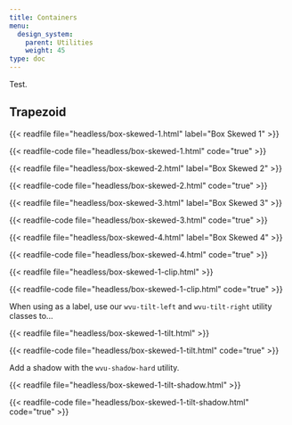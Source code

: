```yaml
---
title: Containers
menu:
  design_system:
    parent: Utilities
    weight: 45
type: doc
---
```


Test.

## Trapezoid

{{< readfile file="headless/box-skewed-1.html" label="Box Skewed 1" >}}

{{< readfile-code file="headless/box-skewed-1.html" code="true" >}}

{{< readfile file="headless/box-skewed-2.html" label="Box Skewed 2" >}}

{{< readfile-code file="headless/box-skewed-2.html" code="true" >}}

{{< readfile file="headless/box-skewed-3.html" label="Box Skewed 3" >}}

{{< readfile-code file="headless/box-skewed-3.html" code="true" >}}

{{< readfile file="headless/box-skewed-4.html" label="Box Skewed 4" >}}

{{< readfile-code file="headless/box-skewed-4.html" code="true" >}}


{{< readfile file="headless/box-skewed-1-clip.html" >}}

{{< readfile-code file="headless/box-skewed-1-clip.html" code="true" >}}

When using as a label, use our `wvu-tilt-left` and `wvu-tilt-right` utility classes to...

{{< readfile file="headless/box-skewed-1-tilt.html" >}}

{{< readfile-code file="headless/box-skewed-1-tilt.html" code="true" >}}

Add a shadow with the `wvu-shadow-hard` utility.

{{< readfile file="headless/box-skewed-1-tilt-shadow.html" >}}

{{< readfile-code file="headless/box-skewed-1-tilt-shadow.html" code="true" >}}
